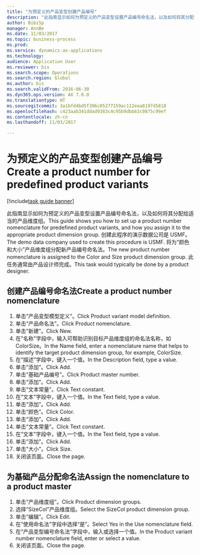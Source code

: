 ```yaml
--- 
title: "为预定义的产品变型创建产品编号"
description: "此指南显示如何为预定义的产品变型设置产品编号命名法，以及如何将其分配给适当的产品维度组。"
author: BibiSp
manager: AnnBe
ms.date: 11/03/2017
ms.topic: business-process
ms.prod: 
ms.service: dynamics-ax-applications
ms.technology: 
audience: Application User
ms.reviewer: bis
ms.search.scope: Operations
ms.search.region: Global
ms.author: bis
ms.search.validFrom: 2016-06-30
ms.dyn365.ops.version: AX 7.0.0
ms.translationtype: HT
ms.sourcegitcommit: 3a1bfd4bd5f396c05277159ac112eaa8197d5818
ms.openlocfilehash: c423aab341ddad9383c4c95b9dbb63c9875c99ef
ms.contentlocale: zh-cn
ms.lasthandoff: 11/03/2017

---
```

# <a name="create-a-product-number-for-predefined-product-variants"></a><span data-ttu-id="bfc64-103">为预定义的产品变型创建产品编号</span><span class="sxs-lookup"><span data-stu-id="bfc64-103">Create a product number for predefined product variants</span></span>

[!include[task guide banner](../../includes/task-guide-banner.md)]

<span data-ttu-id="bfc64-104">此指南显示如何为预定义的产品变型设置产品编号命名法，以及如何将其分配给适当的产品维度组。</span><span class="sxs-lookup"><span data-stu-id="bfc64-104">This guide shows you how to set up a product number nomenclature for predefined product variants, and how you assign it to the appropriate product dimension group.</span></span> <span data-ttu-id="bfc64-105">创建此程序的演示数据公司是 USMF。</span><span class="sxs-lookup"><span data-stu-id="bfc64-105">The demo data company used to create this procedure is USMF.</span></span> <span data-ttu-id="bfc64-106">将为“颜色和大小”产品维度组分配新产品编号命名法。</span><span class="sxs-lookup"><span data-stu-id="bfc64-106">The new product number nomenclature is assigned to the Color and Size product dimension group.</span></span> <span data-ttu-id="bfc64-107">此任务通常由产品设计师完成。</span><span class="sxs-lookup"><span data-stu-id="bfc64-107">This task would typically be done by a product designer.</span></span>


## <a name="create-a-product-number-nomenclature"></a><span data-ttu-id="bfc64-108">创建产品编号命名法</span><span class="sxs-lookup"><span data-stu-id="bfc64-108">Create a product number nomenclature</span></span>
1. <span data-ttu-id="bfc64-109">单击“产品变型模型定义”。</span><span class="sxs-lookup"><span data-stu-id="bfc64-109">Click Product variant model definition.</span></span>
2. <span data-ttu-id="bfc64-110">单击“产品命名法”。</span><span class="sxs-lookup"><span data-stu-id="bfc64-110">Click Product nomenclature.</span></span>
3. <span data-ttu-id="bfc64-111">单击“新建”。</span><span class="sxs-lookup"><span data-stu-id="bfc64-111">Click New.</span></span>
4. <span data-ttu-id="bfc64-112">在"名称"字段中，输入可帮助识别目标产品维度组的命名法名称，如 ColorSize。</span><span class="sxs-lookup"><span data-stu-id="bfc64-112">In the Name field, enter a nomenclature name that helps to identify the target product dimension group, for example, ColorSize.</span></span>
5. <span data-ttu-id="bfc64-113">在“描述”字段中，键入一个值。</span><span class="sxs-lookup"><span data-stu-id="bfc64-113">In the Description field, type a value.</span></span>
6. <span data-ttu-id="bfc64-114">单击“添加”。</span><span class="sxs-lookup"><span data-stu-id="bfc64-114">Click Add.</span></span>
7. <span data-ttu-id="bfc64-115">单击“基础产品编号”。</span><span class="sxs-lookup"><span data-stu-id="bfc64-115">Click Product master number.</span></span>
8. <span data-ttu-id="bfc64-116">单击“添加”。</span><span class="sxs-lookup"><span data-stu-id="bfc64-116">Click Add.</span></span>
9. <span data-ttu-id="bfc64-117">单击“文本常量”。</span><span class="sxs-lookup"><span data-stu-id="bfc64-117">Click Text constant.</span></span>
10. <span data-ttu-id="bfc64-118">在“文本”字段中，键入一个值。</span><span class="sxs-lookup"><span data-stu-id="bfc64-118">In the Text field, type a value.</span></span>
11. <span data-ttu-id="bfc64-119">单击“添加”。</span><span class="sxs-lookup"><span data-stu-id="bfc64-119">Click Add.</span></span>
12. <span data-ttu-id="bfc64-120">单击“颜色”。</span><span class="sxs-lookup"><span data-stu-id="bfc64-120">Click Color.</span></span>
13. <span data-ttu-id="bfc64-121">单击“添加”。</span><span class="sxs-lookup"><span data-stu-id="bfc64-121">Click Add.</span></span>
14. <span data-ttu-id="bfc64-122">单击“文本常量”。</span><span class="sxs-lookup"><span data-stu-id="bfc64-122">Click Text constant.</span></span>
15. <span data-ttu-id="bfc64-123">在“文本”字段中，键入一个值。</span><span class="sxs-lookup"><span data-stu-id="bfc64-123">In the Text field, type a value.</span></span>
16. <span data-ttu-id="bfc64-124">单击“添加”。</span><span class="sxs-lookup"><span data-stu-id="bfc64-124">Click Add.</span></span>
17. <span data-ttu-id="bfc64-125">单击"大小"。</span><span class="sxs-lookup"><span data-stu-id="bfc64-125">Click Size.</span></span>
18. <span data-ttu-id="bfc64-126">关闭该页面。</span><span class="sxs-lookup"><span data-stu-id="bfc64-126">Close the page.</span></span>

## <a name="assign-the-nomenclature-to-a-product-master"></a><span data-ttu-id="bfc64-127">为基础产品分配命名法</span><span class="sxs-lookup"><span data-stu-id="bfc64-127">Assign the nomenclature to a product master</span></span>
1. <span data-ttu-id="bfc64-128">单击“产品维度组”。</span><span class="sxs-lookup"><span data-stu-id="bfc64-128">Click Product dimension groups.</span></span>
2. <span data-ttu-id="bfc64-129">选择“SizeCol”产品维度组。</span><span class="sxs-lookup"><span data-stu-id="bfc64-129">Select the SizeCol product dimension group.</span></span>
3. <span data-ttu-id="bfc64-130">单击“编辑”。</span><span class="sxs-lookup"><span data-stu-id="bfc64-130">Click Edit.</span></span>
4. <span data-ttu-id="bfc64-131">在“使用命名法”字段中选择“是”。</span><span class="sxs-lookup"><span data-stu-id="bfc64-131">Select Yes in the Use nomenclature field.</span></span>
5. <span data-ttu-id="bfc64-132">在“产品变型编号命名法”字段中，输入或选择一个值。</span><span class="sxs-lookup"><span data-stu-id="bfc64-132">In the Product variant number nomenclature field, enter or select a value.</span></span>
6. <span data-ttu-id="bfc64-133">关闭该页面。</span><span class="sxs-lookup"><span data-stu-id="bfc64-133">Close the page.</span></span>


